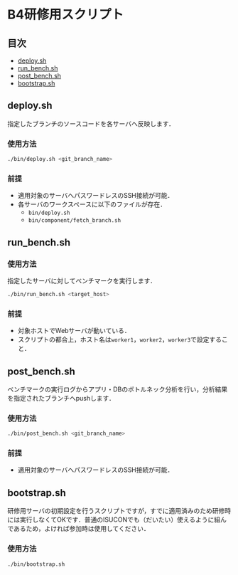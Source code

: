 # B4研修用スクリプト

## 目次 <!-- omit in toc -->

- [deploy.sh](#deploysh)
- [run_bench.sh](#run_benchsh)
- [post_bench.sh](#post_benchsh)
- [bootstrap.sh](#bootstrapsh)

## deploy.sh

指定したブランチのソースコードを各サーバへ反映します．

### 使用方法

```bash
./bin/deploy.sh <git_branch_name>
```

### 前提

- 適用対象のサーバへパスワードレスのSSH接続が可能．
- 各サーバのワークスペースに以下のファイルが存在．
    - `bin/deploy.sh`
    - `bin/component/fetch_branch.sh`

## run_bench.sh

### 使用方法

指定したサーバに対してベンチマークを実行します．

```bash
./bin/run_bench.sh <target_host>
```

### 前提

- 対象ホストでWebサーバが動いている．
- スクリプトの都合上，ホスト名は`worker1`，`worker2`，`worker3`で設定すること．

## post_bench.sh

ベンチマークの実行ログからアプリ・DBのボトルネック分析を行い，分析結果を指定されたブランチへpushします．

### 使用方法

```bash
./bin/post_bench.sh <git_branch_name>
```

### 前提

- 適用対象のサーバへパスワードレスのSSH接続が可能．

## bootstrap.sh

研修用サーバの初期設定を行うスクリプトですが，すでに適用済みのため研修時には実行しなくてOKです．普通のISUCONでも（だいたい）使えるように組んであるため，よければ参加時は使用してください．

### 使用方法

```bash
./bin/bootstrap.sh
```
